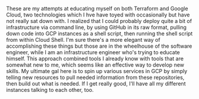 These are my attempts at educating myself on both Terraform and Google Cloud, two technologies which I hve have toyed with occasionally but have not really sat down with. I realized that I could probably deploy quite a bit of
infrastructure via command line, by using GitHub in its raw format, pulling down code into GCP instances as a shell script, then running the shell script from within Cloud Shell. I'm sure there's a more elegant way of 
accomplishing these things but those are in the wheelhouse of the software engineer, while I am an infrastructure engineer who's trying to educate himself. This approach combined tools I already know with tools that are 
somewhat new to me, which seems like an effective way to develop new skills. My ultimate gal here is to spin up various services in GCP by simply telling new resources to pull needed information from these repositories, then 
build out what is needed. If I get really good, I'll have all my different instances talking to each other, too. 
